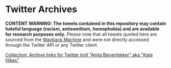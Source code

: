 # Twitter Archives

**CONTENT WARNING: The tweets contained in this repository may contain hateful language (racism, antisemitism, homophobia) and are available for research purposes only.**  Please note that all tweets quoted here are sourced from the [Wayback Machine](https://archive.org) and were not directly accessed through the Twitter API or any Twitter client.

[Collection: Archive links for Twitter troll "Anita Bieverlekker" aka "Kate Hikes"](https://github.com/LateNightAFA/TwitterArchives/tree/main/AnitaBieverlekker)
